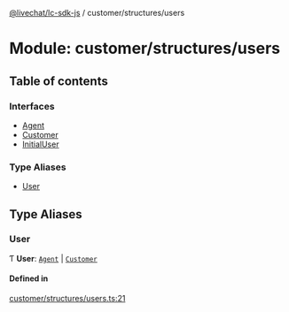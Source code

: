 [@livechat/lc-sdk-js](../README.md) / customer/structures/users

# Module: customer/structures/users

## Table of contents

### Interfaces

- [Agent](../interfaces/customer_structures_users.Agent.md)
- [Customer](../interfaces/customer_structures_users.Customer.md)
- [InitialUser](../interfaces/customer_structures_users.InitialUser.md)

### Type Aliases

- [User](customer_structures_users.md#user)

## Type Aliases

### User

Ƭ **User**: [`Agent`](../interfaces/customer_structures_users.Agent.md) \| [`Customer`](../interfaces/customer_structures_users.Customer.md)

#### Defined in

[customer/structures/users.ts:21](https://github.com/livechat/lc-sdk-js/blob/a921f8a/src/customer/structures/users.ts#L21)
